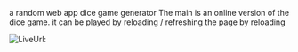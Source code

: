 a random web app dice game generator
The main is an online version of the dice game. it can be played by reloading / refreshing the page by reloading 

![LiveUrl:](https://designeralabi.github.io/diceGame-with-JS/)
